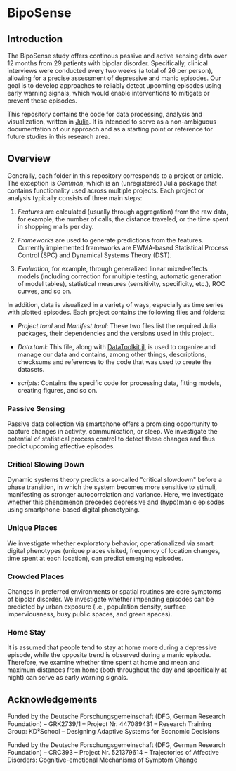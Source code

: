 # BipoSense

## Introduction

The BipoSense study offers continous passive and active sensing data over 12 months from 29 patients with bipolar disorder. Specifically, clinical interviews were conducted every two weeks (a total of 26 per person), allowing for a precise assessment of depressive and manic episodes. Our goal is to develop approaches to reliably detect upcoming episodes using early warning signals, which would enable interventions to mitigate or prevent these episodes.

This repository contains the code for data processing, analysis and visualization, written in [Julia](https://julialang.org/). It is intended to serve as a non-ambiguous documentation of our approach and as a starting point or reference for future studies in this research area.

## Overview

Generally, each folder in this repository corresponds to a project or article. The exception is *Common*, which is an (unregistered) Julia package that contains functionality used across multiple projects. Each project or analysis typically consists of three main steps:

1. *Features* are calculated (usually through aggregation) from the raw data, for example, the number of calls, the distance traveled, or the time spent in shopping malls per day.

2. *Frameworks* are used to generate predictions from the features. Currently implemented frameworks are EWMA-based Statistical Process Control (SPC) and Dynamical Systems Theory (DST).

3. *Evaluation*, for example, through generalized linear mixed-effects models (including correction for multiple testing, automatic generation of model tables), statistical measures (sensitivity, specificity, etc.), ROC curves, and so on.

In addition, data is visualized in a variety of ways, especially as time series with plotted episodes. Each project contains the following files and folders:

* *Project.toml* and *Manifest.toml*: These two files list the required Julia packages, their dependencies and the versions used in this project.

* *Data.toml*: This file, along with [DataToolkit.jl](https://github.com/tecosaur/DataToolkit.jl), is used to organize and manage our data and contains, among other things, descriptions, checksums and references to the code that was used to create the datasets.

* *scripts*: Contains the specific code for processing data, fitting models, creating figures, and so on.

### Passive Sensing

Passive data collection via smartphone offers a promising opportunity to capture changes in activity, communication, or sleep. We investigate the potential of statistical process control to detect these changes and thus predict upcoming affective episodes.

### Critical Slowing Down

Dynamic systems theory predicts a so-called "critical slowdown" before a phase transition, in which the system becomes more sensitive to stimuli, manifesting as stronger autocorrelation and variance. Here, we investigate whether this phenomenon precedes depressive and (hypo)manic episodes using smartphone-based digital phenotyping.

### Unique Places

We investigate whether exploratory behavior, operationalized via smart digital phenotypes (unique places visited, frequency of location changes, time spent at each location), can predict emerging episodes.

### Crowded Places

Changes in preferred environments or spatial routines are core symptoms of bipolar disorder. We investigate whether impending episodes can be predicted by urban exposure (i.e., population density, surface imperviousness, busy public spaces, and green spaces).

### Home Stay

It is assumed that people tend to stay at home more during a depressive episode, while the opposite trend is observed during a manic episode. Therefore, we examine whether time spent at home and mean and maximum distances from home (both throughout the day and specifically at night) can serve as early warning signals.

## Acknowledgements

Funded by the Deutsche Forschungsgemeinschaft (DFG, German Research Foundation) – GRK2739/1 – Project Nr. 447089431 – Research Training Group: KD²School – Designing Adaptive Systems for Economic Decisions

Funded by the Deutsche Forschungsgemeinschaft (DFG, German Research Foundation) – CRC393 – Project Nr. 521379614 – Trajectories of Affective Disorders: Cognitive-emotional Mechanisms of Symptom Change